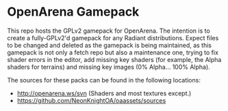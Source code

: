 # OpenArena Gamepack

This repo hosts the GPLv2 gamepack for OpenArena. The intention is to create a fully-GPLv2'd gamepack for any Radiant distributions. Expect files to be changed and deleted as the gamepack is being maintained, as this gamepack is not only a fetch repo but also a maintenance one, trying to fix shader errors in the editor, add missing key shaders (for example, the Alpha shaders for terrains) and missing key images (0% Alpha... 100% Alpha).

The sources for these packs can be found in the following locations:
- http://openarena.ws/svn (Shaders and most textures except.)
- https://github.com/NeonKnightOA/oaassets/sources